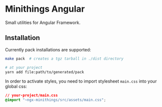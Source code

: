 # Minithings Angular

Small utilities for Angular Framework.

## Installation

Currently pack installations are supported:
```sh
make pack  # creates a tgz tarball in ./dist directory

# at your project
yarn add file:path/to/generated/pack
```

In order to activate styles, you need to import stylesheet `main.css` into
your global css:
```css
// your-project/main.css
@import "~ngx-minithings/src/assets/main.css";
```
